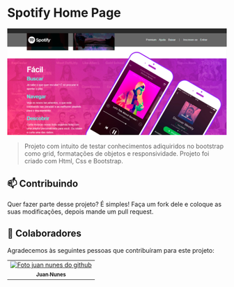 # Spotify Home Page

<img src="img/printspotify.png" alt="Imagem  do projeto">

> Projeto com intuito de testar conhecimentos adiquiridos no bootstrap como grid, formatações de objetos  e responsividade. Projeto foi criado com Html, Css e Bootstrap.


## 📫 Contribuindo

Quer fazer parte desse projeto? É simples!
Faça um fork dele e coloque as suas modificações, depois mande um pull request.

## 🤝 Colaboradores

Agradecemos às seguintes pessoas que contribuíram para este projeto:

<table>
  <tr>
    <td align="center">
      <a href="https://github.com/juannunesz">
        <img src="https://avatars1.githubusercontent.com/u/52586245?s=400&u=0c950afd49031d138b9d131c3760b9676f991c54&v=4" width="100px;" alt="Foto juan nunes do github"/><br>
        <sub>
          <b>Juan Nunes</b>
        </sub>
      </a>
    </td>
  </tr>
</table>

